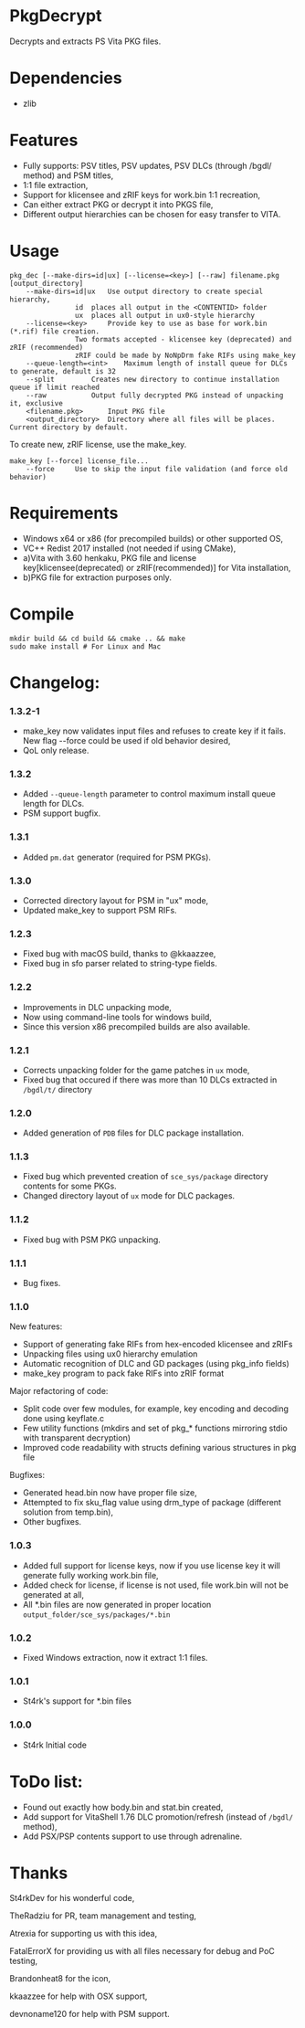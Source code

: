 # PkgDecrypt
Decrypts and extracts PS Vita PKG files.

# Dependencies
* zlib

# Features
* Fully supports: PSV titles, PSV updates, PSV DLCs (through /bgdl/ method) and PSM titles, 
* 1:1 file extraction,
* Support for klicensee and zRIF keys for work.bin 1:1 recreation,
* Can either extract PKG or decrypt it into PKGS file,
* Different output hierarchies can be chosen for easy transfer to VITA.

# Usage
```
pkg_dec [--make-dirs=id|ux] [--license=<key>] [--raw] filename.pkg [output_directory]
	--make-dirs=id|ux	Use output directory to create special hierarchy,
				id	places all output in the <CONTENTID> folder
				ux	places all output in ux0-style hierarchy
	--license=<key>		Provide key to use as base for work.bin (*.rif) file creation.
				Two formats accepted - klicensee key (deprecated) and zRIF (recommended)
				zRIF could be made by NoNpDrm fake RIFs using make_key
	--queue-length=<int>	Maximum length of install queue for DLCs to generate, default is 32
	--split			Creates new directory to continue installation queue if limit reached
	--raw			Output fully decrypted PKG instead of unpacking it, exclusive
	<filename.pkg>		Input PKG file
	<output_directory>	Directory where all files will be places. Current directory by default.
```
To create new, zRIF license, use the make_key.

```
make_key [--force] license_file...
	--force		Use to skip the input file validation (and force old behavior)

```


# Requirements
* Windows x64 or x86 (for precompiled builds) or other supported OS,
* VC++ Redist 2017 installed (not needed if using CMake),
* a)Vita with 3.60 henkaku, PKG file and license key[klicensee(deprecated) or zRIF(recommended)] for Vita installation,
* b)PKG file for extraction purposes only.

# Compile

```
mkdir build && cd build && cmake .. && make
sudo make install # For Linux and Mac
```

# Changelog:
### 1.3.2-1
* make_key now validates input files and refuses to create key if it fails. New flag --force could be used if old behavior desired,
* QoL only release.
### 1.3.2
* Added `--queue-length` parameter to control maximum install queue length for DLCs.
* PSM support bugfix.
### 1.3.1
* Added `pm.dat` generator (required for PSM PKGs).
### 1.3.0
* Corrected directory layout for PSM in "ux" mode,
* Updated make_key to support PSM RIFs.
### 1.2.3
* Fixed bug with macOS build, thanks to @kkaazzee,
* Fixed bug in sfo parser related to string-type fields.
### 1.2.2
* Improvements in DLC unpacking mode,
* Now using command-line tools for windows build,
* Since this version x86 precompiled builds are also available.
### 1.2.1
* Corrects unpacking folder for the game patches in `ux` mode,
* Fixed bug that occured if there was more than 10 DLCs extracted in `/bgdl/t/` directory
### 1.2.0
* Added generation of `PDB` files for DLC package installation.
### 1.1.3
* Fixed bug which prevented creation of `sce_sys/package` directory contents for some PKGs.
* Changed directory layout of `ux` mode for DLC packages.
### 1.1.2
* Fixed bug with PSM PKG unpacking.
### 1.1.1
* Bug fixes.
### 1.1.0
New features:
- Support of generating fake RIFs from hex-encoded klicensee and zRIFs
- Unpacking files using ux0 hierarchy emulation
- Automatic recognition of DLC and GD packages (using pkg_info fields)
- make_key program to pack fake RIFs into zRIF format

Major refactoring of code:
- Split code over few modules, for example, key encoding and decoding done using keyflate.c
- Few utility functions (mkdirs and set of pkg_* functions mirroring stdio with transparent decryption)
- Improved code readability with structs defining various structures in pkg file

Bugfixes:
- Generated head.bin now have proper file size,
- Attempted to fix sku_flag value using drm_type of package (different solution from temp.bin),
- Other bugfixes.
### 1.0.3
* Added full support for license keys, now if you use license key it will generate fully working work.bin file,
* Added check for license, if license is not used, file work.bin will not be generated at all,
* All *.bin files are now generated in proper location `output_folder/sce_sys/packages/*.bin`
### 1.0.2
* Fixed Windows extraction, now it extract 1:1 files.
### 1.0.1
* St4rk's support for *.bin files
### 1.0.0
* St4rk Initial code

# ToDo list:
* Found out exactly how body.bin and stat.bin created,
* Add support for VitaShell 1.76 DLC promotion/refresh (instead of `/bgdl/` method), 
* Add PSX/PSP contents support to use through adrenaline. 

# Thanks
St4rkDev for his wonderful code,

TheRadziu for PR, team management and testing,

Atrexia for supporting us with this idea, 

FatalErrorX for providing us with all files necessary for debug and PoC testing,

Brandonheat8 for the icon,

kkaazzee for help with OSX support,

devnoname120 for help with PSM support.
